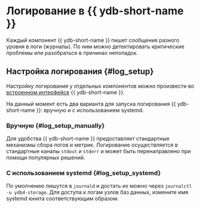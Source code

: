 # Логирование в {{ ydb-short-name }}

Каждый компонент {{ ydb-short-name }} пишет сообщения разного уровня в логи (журналы). По ним можно детектировать критические проблемы или разобраться в причинах неполадок.

## Настройка логирования {#log_setup}

Настройку логирования у отдельных компонентов можно произвести во [встроенном интерфейсе](../../reference/embedded-ui/logs.md#change_log_level) {{ ydb-short-name }}.

На данный момент есть два варианта для запуска логирования {{ ydb-short-name }}: вручную и с использованием systemd.

### Вручную {#log_setup_manually}

Для удобства {{ ydb-short-name }} предоставляет стандартные механизмы сбора логов и метрик.
Логирование осуществляется в стандартные каналы `stdout` и `stderr` и может быть перенаправлено при помощи популярных решений.

### С использованием systemd {#log_setup_systemd}

По умолчению пишутся в `journald` и достать их можно через `journalctl -u ydbd-storage`. Для доступа к логам узлов баз данных, измените имя systemd юнита соответствующим образом.
